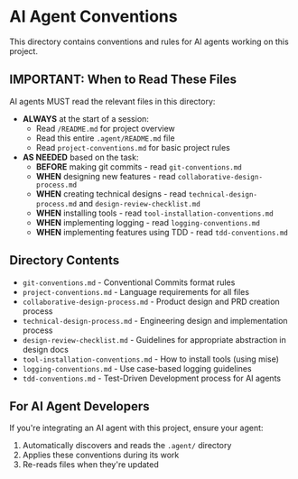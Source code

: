 # AI Agent Conventions

This directory contains conventions and rules for AI agents working on this project.

## IMPORTANT: When to Read These Files

AI agents MUST read the relevant files in this directory:

- **ALWAYS** at the start of a session:
  - Read `/README.md` for project overview
  - Read this entire `.agent/README.md` file
  - Read `project-conventions.md` for basic project rules
- **AS NEEDED** based on the task:
  - **BEFORE** making git commits - read `git-conventions.md`
  - **WHEN** designing new features - read `collaborative-design-process.md`
  - **WHEN** creating technical designs - read `technical-design-process.md` and `design-review-checklist.md`
  - **WHEN** installing tools - read `tool-installation-conventions.md`
  - **WHEN** implementing logging - read `logging-conventions.md`
  - **WHEN** implementing features using TDD - read `tdd-conventions.md`

## Directory Contents

- `git-conventions.md` - Conventional Commits format rules
- `project-conventions.md` - Language requirements for all files
- `collaborative-design-process.md` - Product design and PRD creation process
- `technical-design-process.md` - Engineering design and implementation process
- `design-review-checklist.md` - Guidelines for appropriate abstraction in design docs
- `tool-installation-conventions.md` - How to install tools (using mise)
- `logging-conventions.md` - Use case-based logging guidelines
- `tdd-conventions.md` - Test-Driven Development process for AI agents

## For AI Agent Developers

If you're integrating an AI agent with this project, ensure your agent:

1. Automatically discovers and reads the `.agent/` directory
2. Applies these conventions during its work
3. Re-reads files when they're updated
